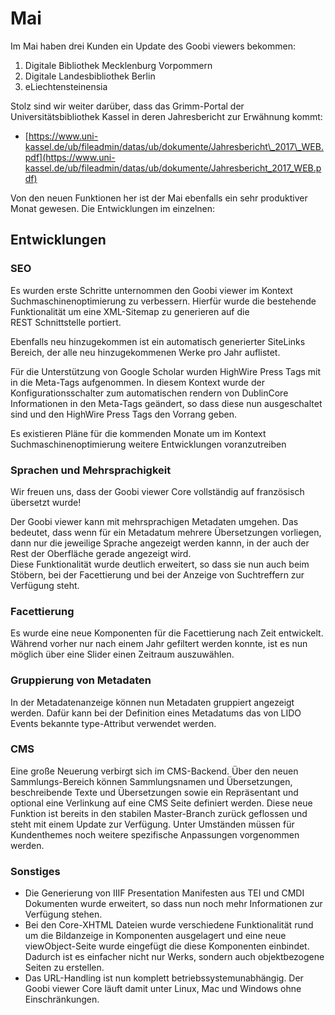 # Mai



Im Mai haben drei Kunden ein Update des Goobi viewers bekommen:

1. Digitale Bibliothek Mecklenburg Vorpommern
2. Digitale Landesbibliothek Berlin
3. eLiechtensteinensia

Stolz sind wir weiter darüber, dass das Grimm-Portal der Universitätsbibliothek Kassel in deren Jahresbericht zur Erwähnung kommt:

* [https://www.uni-kassel.de/ub/fileadmin/datas/ub/dokumente/Jahresbericht\_2017\_WEB.pdf](https://www.uni-kassel.de/ub/fileadmin/datas/ub/dokumente/Jahresbericht_2017_WEB.pdf)

Von den neuen Funktionen her ist der Mai ebenfalls ein sehr produktiver Monat gewesen. Die Entwicklungen im einzelnen:

## Entwicklungen

### SEO

Es wurden erste Schritte unternommen den Goobi viewer im Kontext Suchmaschinenoptimierung zu verbessern. Hierfür wurde die bestehende Funktionalität um eine XML-Sitemap zu generieren auf die  
REST Schnittstelle portiert.

Ebenfalls neu hinzugekommen ist ein automatisch generierter SiteLinks Bereich, der alle neu hinzugekommenen Werke pro Jahr auflistet. 

Für die Unterstützung von Google Scholar wurden HighWire Press Tags mit in die Meta-Tags aufgenommen. In diesem Kontext wurde der Konfigurationsschalter zum automatischen rendern von DublinCore Informationen in den Meta-Tags geändert, so dass diese nun ausgeschaltet sind und den HighWire Press Tags den Vorrang geben.

Es existieren Pläne für die kommenden Monate um im Kontext Suchmaschinenoptimierung weitere Entwicklungen voranzutreiben

### Sprachen und Mehrsprachigkeit

Wir freuen uns, dass der Goobi viewer Core vollständig auf französisch übersetzt wurde!

Der Goobi viewer kann mit mehrsprachigen Metadaten umgehen. Das bedeutet, dass wenn für ein Metadatum mehrere Übersetzungen vorliegen, dann nur die jeweilige Sprache angezeigt werden kannn, in der auch der Rest der Oberfläche gerade angezeigt wird.  
Diese Funktionalität wurde deutlich erweitert, so dass sie nun auch beim Stöbern, bei der Facettierung und bei der Anzeige von Suchtreffern zur Verfügung steht.

### Facettierung

Es wurde eine neue Komponenten für die Facettierung nach Zeit entwickelt. Während vorher nur nach einem Jahr gefiltert werden konnte, ist es nun möglich über eine Slider einen Zeitraum auszuwählen. 

### Gruppierung von Metadaten

In der Metadatenanzeige können nun Metadaten gruppiert angezeigt werden. Dafür kann bei der Definition eines Metadatums das von LIDO Events bekannte type-Attribut verwendet werden. 

### CMS

Eine große Neuerung verbirgt sich im CMS-Backend. Über den neuen Sammlungs-Bereich können Sammlungsnamen und Übersetzungen, beschreibende Texte und Übersetzungen sowie ein Repräsentant und optional eine Verlinkung auf eine CMS Seite definiert werden. Diese neue Funktion ist bereits in den stabilen Master-Branch zurück geflossen und steht mit einem Update zur Verfügung. Unter Umständen müssen für Kundenthemes noch weitere spezifische Anpassungen vorgenommen werden. 

### Sonstiges

* Die Generierung von IIIF Presentation Manifesten aus TEI und CMDI Dokumenten wurde erweitert, so dass nun noch mehr Informationen zur Verfügung stehen.
* Bei den Core-XHTML Dateien wurde verschiedene Funktionalität rund um die Bildanzeige in Komponenten ausgelagert und eine neue viewObject-Seite wurde eingefügt die diese Komponenten einbindet. Dadurch ist es einfacher nicht nur Werks, sondern auch objektbezogene Seiten zu erstellen.
* Das URL-Handling ist nun komplett betriebssystemunabhängig. Der Goobi viewer Core läuft damit unter Linux, Mac und Windows ohne Einschränkungen.

